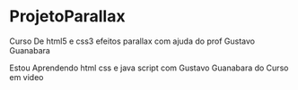 # ProjetoParallax
 Curso De html5 e css3 efeitos parallax com ajuda do prof Gustavo Guanabara

 Estou Aprendendo html css e java script com Gustavo Guanabara do Curso em video
